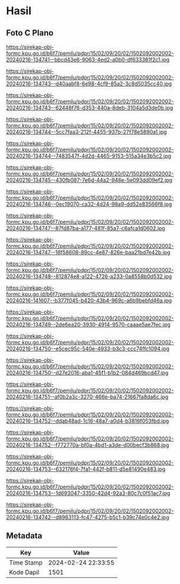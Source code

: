 # Hasil

## Foto C Plano

https://sirekap-obj-formc.kpu.go.id/b6f7/pemilu/pdpr/15/02/09/20/02/1502092002002-20240216-134741--bbcd43e6-9063-4ed2-a0b0-df633361f2c1.jpg

https://sirekap-obj-formc.kpu.go.id/b6f7/pemilu/pdpr/15/02/09/20/02/1502092002002-20240216-134743--d40aabf8-6e98-4cf9-85a2-3c8d5035cc40.jpg

https://sirekap-obj-formc.kpu.go.id/b6f7/pemilu/pdpr/15/02/09/20/02/1502092002002-20240216-134743--62448f76-d353-440a-8deb-3104a5d3de0b.jpg

https://sirekap-obj-formc.kpu.go.id/b6f7/pemilu/pdpr/15/02/09/20/02/1502092002002-20240216-134744--5cc7faa3-212f-4455-937b-27f78e5890a1.jpg

https://sirekap-obj-formc.kpu.go.id/b6f7/pemilu/pdpr/15/02/09/20/02/1502092002002-20240216-134744--7483547f-4d2d-4465-9153-515a34e3b5c2.jpg

https://sirekap-obj-formc.kpu.go.id/b6f7/pemilu/pdpr/15/02/09/20/02/1502092002002-20240216-134745--430fb087-7e6d-44a2-948e-5e093dd09ef2.jpg

https://sirekap-obj-formc.kpu.go.id/b6f7/pemilu/pdpr/15/02/09/20/02/1502092002002-20240216-134746--0ec19070-ca32-4d24-98a9-dd52e83566f8.jpg

https://sirekap-obj-formc.kpu.go.id/b6f7/pemilu/pdpr/15/02/09/20/02/1502092002002-20240216-134747--87fd87ba-a177-481f-85a7-c6afca1d0602.jpg

https://sirekap-obj-formc.kpu.go.id/b6f7/pemilu/pdpr/15/02/09/20/02/1502092002002-20240216-134747--18f58608-89cc-4e87-826e-baa21bd7e42b.jpg

https://sirekap-obj-formc.kpu.go.id/b6f7/pemilu/pdpr/15/02/09/20/02/1502092002002-20240216-134748--812874e8-a122-4726-a233-0a8558b0d532.jpg

https://sirekap-obj-formc.kpu.go.id/b6f7/pemilu/pdpr/15/02/09/20/02/1502092002002-20240216-141607--b377f045-b420-43b4-969c-a6b9bebfd46a.jpg

https://sirekap-obj-formc.kpu.go.id/b6f7/pemilu/pdpr/15/02/09/20/02/1502092002002-20240216-134749--2de6ea20-3930-4914-9570-caaae5ae7fec.jpg

https://sirekap-obj-formc.kpu.go.id/b6f7/pemilu/pdpr/15/02/09/20/02/1502092002002-20240216-134750--e5cec95c-540e-4933-b3c3-ccc74ffc1094.jpg

https://sirekap-obj-formc.kpu.go.id/b6f7/pemilu/pdpr/15/02/09/20/02/1502092002002-20240216-134750--d27e2016-aba1-45f1-b1b2-084d469bcd47.jpg

https://sirekap-obj-formc.kpu.go.id/b6f7/pemilu/pdpr/15/02/09/20/02/1502092002002-20240216-134751--af0b2a3c-3270-466e-ba74-21667fa8da6c.jpg

https://sirekap-obj-formc.kpu.go.id/b6f7/pemilu/pdpr/15/02/09/20/02/1502092002002-20240216-134752--ddab48ad-1c16-48a7-a0d4-b3816f053fbd.jpg

https://sirekap-obj-formc.kpu.go.id/b6f7/pemilu/pdpr/15/02/09/20/02/1502092002002-20240216-134752--f772770a-bf0a-4bd1-a3de-d00becf3b868.jpg

https://sirekap-obj-formc.kpu.go.id/b6f7/pemilu/pdpr/15/02/09/20/02/1502092002002-20240216-134753--632176f4-7fa1-442f-b811-d5e81490e483.jpg

https://sirekap-obj-formc.kpu.go.id/b6f7/pemilu/pdpr/15/02/09/20/02/1502092002002-20240216-134753--1d693047-3350-42d4-92a3-80c7c0f51ac7.jpg

https://sirekap-obj-formc.kpu.go.id/b6f7/pemilu/pdpr/15/02/09/20/02/1502092002002-20240216-134742--d8983113-fc47-4275-b5c1-b39c74e0c4e2.jpg


## Metadata

| Key        | Value               |
| ---------- | ------------------- |
| Time Stamp | 2024-02-24 22:33:55 |
| Kode Dapil | 1501                |



